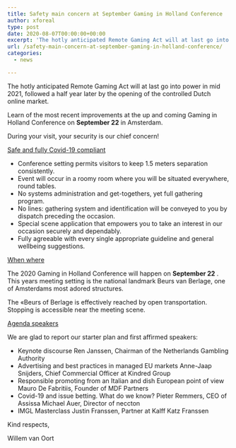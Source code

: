 ```yaml
---
title: Safety main concern at September Gaming in Holland Conference
author: xforeal 
type: post
date: 2020-08-07T00:00:00+00:00
excerpt: 'The hotly anticipated Remote Gaming Act will at last go into power in mid 2021, followed a half year later by the opening of the controlled Dutch online market '
url: /safety-main-concern-at-september-gaming-in-holland-conference/
categories:
  - news

---
```

The hotly anticipated Remote Gaming Act will at last go into power in mid 2021, followed a half year later by the opening of the controlled Dutch online market. 

Learn of the most recent improvements at the up and coming Gaming in Holland Conference on **September 22** in Amsterdam. 

During your visit, your security is our chief concern! 

<u>Safe and fully Covid-19 compliant</u>

  * Conference setting permits visitors to keep 1.5 meters separation consistently. 
  * Event will occur in a roomy room where you will be situated everywhere, round tables. 
  * No systems administration and get-togethers, yet full gathering program. 
  * No lines: gathering system and identification will be conveyed to you by dispatch preceding the occasion. 
  * Special scene application that empowers you to take an interest in our occasion securely and dependably. 
  * Fully agreeable with every single appropriate guideline and general wellbeing suggestions. 

<u>When where</u>

The 2020 Gaming in Holland Conference will happen on **September 22** . This years meeting setting is the national landmark Beurs van Berlage, one of Amsterdams most adored structures. 

The &#171;Beurs of Berlage is effectively reached by open transportation. Stopping is accessible near the meeting scene. 

<u>Agenda speakers</u>

We are glad to report our starter plan and first affirmed speakers: 

  * Keynote discourse Ren Janssen, Chairman of the Netherlands Gambling Authority 
  * Advertising and best practices in managed EU markets Anne-Jaap Snijders, Chief Commercial Officer at Kindred Group 
  * Responsible promoting from an Italian and dish European point of view Mauro De Fabritiis, Founder of MDF Partners 
  * Covid-19 and issue betting. What do we know? Pieter Remmers, CEO of Assissa Michael Auer, Director of neccton 
  * IMGL Masterclass Justin Franssen, Partner at Kalff Katz Franssen 

Kind respects, 

Willem van Oort
